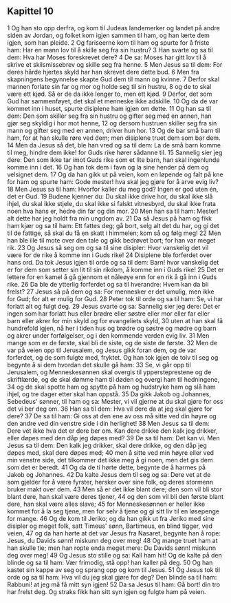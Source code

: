 ## Kapittel 10

1 Og han sto opp derfra, og kom til Judeas landemerker og landet på andre siden av Jordan, og folket kom igjen sammen til ham, og han lærte dem igjen, som han pleide.
2 Og fariseerne kom til ham og spurte for å friste ham: Har en mann lov til å skille seg fra sin hustru?
3 Han svarte og sa til dem: Hva har Moses foreskrevet dere?
4 De sa: Moses har gitt lov til å skrive et skilsmissebrev og skille seg fra henne.
5 Men Jesus sa til dem: For deres hårde hjertes skyld har han skrevet dere dette bud.
6 Men fra skapningens begynnelse skapte Gud dem til mann og kvinne.
7 Derfor skal mannen forlate sin far og mor og holde seg til sin hustru,
8 og de to skal være ett kjød. Så er de da ikke lenger to, men ett kjød.
9 Derfor, det som Gud har sammenføyet, det skal et menneske ikke adskille.
10 Og da de var kommet inn i huset, spurte disiplene ham igjen om dette.
11 Og han sa til dem: Den som skiller seg fra sin hustru og gifter seg med en annen, han gjør seg skyldig i hor mot henne,
12 og dersom hustruen skiller seg fra sin mann og gifter seg med en annen, driver hun hor.
13 Og de bar små barn til ham, for at han skulle røre ved dem; men disiplene truet dem som bar dem.
14 Men da Jesus så det, ble han vred og sa til dem: La de små barn komme til meg, hindre dem ikke! for Guds rike hører sådanne til.
15 Sannelig sier jeg dere: Den som ikke tar imot Guds rike som et lite barn, han skal ingenlunde komme inn i det.
16 Og han tok dem i favn og la sine hender på dem og velsignet dem.
17 Og da han gikk ut på veien, kom en løpende og falt på kne for ham og spurte ham: Gode mester! hva skal jeg gjøre for å arve evig liv?
18 Men Jesus sa til ham: Hvorfor kaller du meg god? Ingen er god uten én, det er Gud.
19 Budene kjenner du: Du skal ikke drive hor, du skal ikke slå ihjel, du skal ikke stjele, du skal ikke si falskt vitnesbyrd, du skal ikke frata noen hva hans er, hedre din far og din mor.
20 Men han sa til ham: Mester! alt dette har jeg holdt fra min ungdom av.
21 Da så Jesus på ham og fikk ham kjær og sa til ham: Ett fattes deg; gå bort, selg alt det du har, og gi det til de fattige, så skal du få en skatt i himmelen; kom så og følg meg!
22 Men han ble ille til mote over den tale og gikk bedrøvet bort; for han var meget rik.
23 Og Jesus så seg om og sa til sine disipler: Hvor vanskelig det vil være for de rike å komme inn i Guds rike!
24 Disiplene ble forferdet over hans ord. Da tok Jesus igjen til orde og sa til dem: Barn! hvor vanskelig det er for dem som setter sin lit til sin rikdom, å komme inn i Guds rike!
25 Det er lettere for en kamel å gå gjennom et nåleøye enn for en rik å gå inn i Guds rike.
26 Da ble de ytterlig forferdet og sa til hverandre: Hvem kan da bli frelst?
27 Jesus så på dem og sa: For mennesker er det umulig, men ikke for Gud; for alt er mulig for Gud.
28 Peter tok til orde og sa til ham: Se, vi har forlatt alt og fulgt deg.
29 Jesus svarte og sa: Sannelig sier jeg dere: Det er ingen som har forlatt hus eller brødre eller søstre eller mor eller far eller barn eller akrer for min skyld og for evangeliets skyld,
30 uten at han skal få hundrefold igjen, nå her i tiden hus og brødre og søstre og mødre og barn og akrer under forfølgelser, og i den kommende verden evig liv.
31 Men mange som er de første, skal bli de siste, og de siste de første.
32 Men de var på veien opp til Jerusalem, og Jesus gikk foran dem, og de var forferdet, og de som fulgte med, fryktet. Og han tok igjen de tolv til seg og begynte å si dem hvordan det skulle gå ham:
33 Se, vi går opp til Jerusalem, og Menneskesønnen skal overgis til yppersteprestene og de skriftlærde, og de skal dømme ham til døden og overgi ham til hedningene,
34 og de skal spotte ham og spytte på ham og hudstryke ham og slå ham ihjel, og tre dager etter skal han oppstå.
35 Da gikk Jakob og Johannes, Sebedeus' sønner, til ham og sa: Mester, vi vil gjerne at du skal gjøre for oss det vi ber deg om.
36 Han sa til dem: Hva vil dere da at jeg skal gjøre for dere?
37 De sa til ham: Gi oss at den ene av oss må sitte ved din høyre og den andre ved din venstre side i din herlighet!
38 Men Jesus sa til dem: Dere vet ikke hva det er dere ber om. Kan dere drikke den kalk jeg drikker, eller døpes med den dåp jeg døpes med?
39 De sa til ham: Det kan vi. Men Jesus sa til dem: Den kalk jeg drikker, skal dere drikke, og den dåp jeg døpes med, skal dere døpes med;
40 men å sitte ved min høyre eller ved min venstre side, det tilkommer det ikke meg å gi noen, men det gis dem som det er beredt.
41 Og da de ti hørte dette, begynte de å harmes på Jakob og Johannes.
42 Da kalte Jesus dem til seg og sa: Dere vet at de som gjelder for å være fyrster, hersker over sine folk, og deres stormenn bruker makt over dem.
43 Men så er det ikke blant dere; den som vil bli stor blant dere, han skal være deres tjener,
44 og den som vil bli den første blant dere, han skal være alles slave;
45 for Menneskesønnen er heller ikke kommet for å la seg tjene, men for selv å tjene og gi sitt liv til en løsepenge for mange.
46 Og de kom til Jeriko; og da han gikk ut fra Jeriko med sine disipler og meget folk, satt Timeus' sønn, Bartimeus, en blind tigger, ved veien,
47 og da han hørte at det var Jesus fra Nasaret, begynte han å rope: Jesus, du Davids sønn! miskunn deg over meg!
48 Og mange truet ham at han skulle tie; men han ropte enda meget mere: Du Davids sønn! miskunn deg over meg!
49 Og Jesus sto stille og sa: Kall ham hit! Og de kalte på den blinde og sa til ham: Vær frimodig, stå opp! han kaller på deg.
50 Og han kastet sin kappe av seg og sprang opp og kom til Jesus.
51 Og Jesus tok til orde og sa til ham: Hva vil du jeg skal gjøre for deg? Den blinde sa til ham: Rabbuni! at jeg må få mitt syn igjen!
52 Da sa Jesus til ham: Gå bort! din tro har frelst deg. Og straks fikk han sitt syn igjen og fulgte ham på veien.
